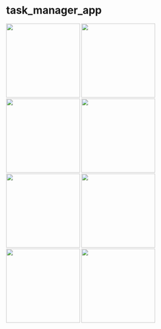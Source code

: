 # task_manager_app
<img src="https://github.com/muhammad-ibrahim-rahpoto/task_manager_app/assets/82776635/32a60069-15d7-489a-83ba-8491b90cc1bd" width="200">
<img src="https://github.com/muhammad-ibrahim-rahpoto/task_manager_app/assets/82776635/077c5f07-e7f7-437c-badf-edfc647613ad" width="200">
<img src="https://github.com/muhammad-ibrahim-rahpoto/task_manager_app/assets/82776635/b3139a66-8a41-47d0-929b-c29ebff6915c" width="200">
<img src="https://github.com/muhammad-ibrahim-rahpoto/task_manager_app/assets/82776635/8fcccde9-6069-4f4c-8035-737337832c7b" width="200">


<img src="https://github.com/muhammad-ibrahim-rahpoto/task_manager_app/assets/82776635/84a4fba7-f4f9-494e-90a5-2885a1978c84" width="200">
<img src="https://github.com/muhammad-ibrahim-rahpoto/task_manager_app/assets/82776635/48c01ce5-9cbd-4dbb-ae12-ee4ae363a96b" width="200">
<img src="https://github.com/muhammad-ibrahim-rahpoto/task_manager_app/assets/82776635/141251f8-ad4f-4e6d-a6fc-c76a5c21fb5b" width="200">
<img src="https://github.com/muhammad-ibrahim-rahpoto/task_manager_app/assets/82776635/8a7d88c7-4a5c-4b7b-a27d-b29e33349424" width="200">


 
